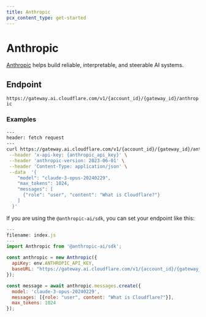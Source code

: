 ```yaml
---
title: Anthropic
pcx_content_type: get-started
---
```


# Anthropic
[Anthropic](https://www.anthropic.com/) helps build reliable, interpretable, and steerable AI systems.

## Endpoint

`https://gateway.ai.cloudflare.com/v1/{account_id}/{gateway_id}/anthropic`

### Examples

```bash
---
header: fetch request
---
curl https://gateway.ai.cloudflare.com/v1/{account_id}/{gateway_id}/anthropic/v1/messages \
 --header 'x-api-key: {anthropic_api_key}' \
 --header 'anthropic-version: 2023-06-01' \
 --header 'Content-Type: application/json' \
 --data  '{
    "model": "claude-3-opus-20240229",
    "max_tokens": 1024,
    "messages": [
      {"role": "user", "content": "What is Cloudflare?"}
    ]
  }'
```

If you are using the `@anthropic-ai/sdk`, you can set your endpoint like this:

```javascript
---
filename: index.js
---
import Anthropic from '@anthropic-ai/sdk';

const anthropic = new Anthropic({
  apiKey: env.ANTHROPIC_API_KEY,
  baseURL: "https://gateway.ai.cloudflare.com/v1/{account_id}/{gateway_id}/anthropic",
});

const message = await anthropic.messages.create({
  model: 'claude-3-opus-20240229',
  messages: [{role: "user", content: "What is Cloudflare?"}],
  max_tokens: 1024
});
```